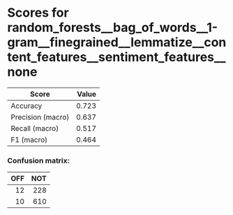 # Scores for random_forests__bag_of_words__1-gram__finegrained__lemmatize__content_features__sentiment_features__none
|      Score      |Value|
|-----------------|----:|
|Accuracy         |0.723|
|Precision (macro)|0.637|
|Recall (macro)   |0.517|
|F1 (macro)       |0.464|

### Confusion matrix:
|OFF|NOT|
|--:|--:|
| 12|228|
| 10|610|
